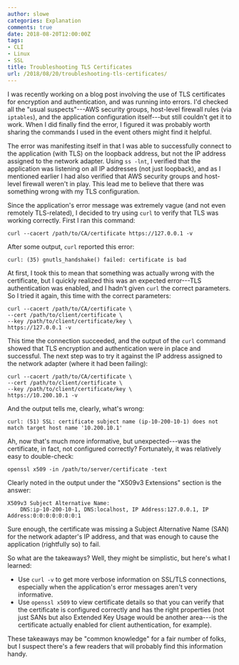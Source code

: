 ```yaml
---
author: slowe
categories: Explanation
comments: true
date: 2018-08-20T12:00:00Z
tags:
- CLI
- Linux
- SSL
title: Troubleshooting TLS Certificates
url: /2018/08/20/troubleshooting-tls-certificates/
---
```


I was recently working on a blog post involving the use of TLS certificates for encryption and authentication, and was running into errors. I'd checked all the "usual suspects"---AWS security groups, host-level firewall rules (via `iptables`), and the application configuration itself---but still couldn't get it to work. When I did finally find the error, I figured it was probably worth sharing the commands I used in the event others might find it helpful.<!--more-->

The error was manifesting itself in that I was able to successfully connect to the application (with TLS) on the loopback address, but not the IP address assigned to the network adapter. Using `ss -lnt`, I verified that the application was listening on all IP addresses (not just loopback), and as I mentioned earlier I had also verified that AWS security groups and host-level firewall weren't in play. This lead me to believe that there was something wrong with my TLS configuration.

Since the application's error message was extremely vague (and not even remotely TLS-related), I decided to try using `curl` to verify that TLS was working correctly. First I ran this command:

    curl --cacert /path/to/CA/certificate https://127.0.0.1 -v

After some output, `curl` reported this error:

    curl: (35) gnutls_handshake() failed: certificate is bad

At first, I took this to mean that something was actually wrong with the certificate, but I quickly realized this was an expected error---TLS authentication was enabled, and I hadn't given `curl` the correct parameters. So I tried it again, this time with the correct parameters:

    curl --cacert /path/to/CA/certificate \
    --cert /path/to/client/certificate \
    --key /path/to/client/certificate/key \
    https://127.0.0.1 -v

This time the connection succeeded, and the output of the `curl` command showed that TLS encryption and authentication were in place and successful. The next step was to try it against the IP address assigned to the network adapter (where it had been failing):

    curl --cacert /path/to/CA/certificate \
    --cert /path/to/client/certificate \
    --key /path/to/client/certificate/key \
    https://10.200.10.1 -v

And the output tells me, clearly, what's wrong:

    curl: (51) SSL: certificate subject name (ip-10-200-10-1) does not match target host name '10.200.10.1'

Ah, now that's much more informative, but unexpected---was the certificate, in fact, not configured correctly? Fortunately, it was relatively easy to double-check:

    openssl x509 -in /path/to/server/certificate -text

Clearly noted in the output under the "X509v3 Extensions" section is the answer:

    X509v3 Subject Alternative Name:
        DNS:ip-10-200-10-1, DNS:localhost, IP Address:127.0.0.1, IP Address:0:0:0:0:0:0:0:1

Sure enough, the certificate was missing a Subject Alternative Name (SAN) for the network adapter's IP address, and that was enough to cause the application (rightfully so) to fail.

So what are the takeaways? Well, they might be simplistic, but here's what I learned:

* Use `curl -v` to get more verbose information on SSL/TLS connections, especially when the application's error messages aren't very informative.
* Use `openssl x509` to view certificate details so that you can verify that the certificate is configured correctly and has the right properties (not just SANs but also Extended Key Usage would be another area---is the certificate actually enabled for client authentication, for example).

These takeaways may be "common knowledge" for a fair number of folks, but I suspect there's a few readers that will probably find this information handy.
